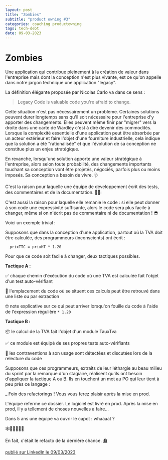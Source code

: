 ```yaml
---
layout: post
title: "Zombies"
subtitle: "product owning #3"
categories: coaching productowning
tags: tech-debt
date: 09-03-2023
---
```

# Zombies

Une application qui contribue pleinement à la création de valeur dans l'entreprise mais dont la conception n'est plus vivante, est ce qu'on appelle dans notre jargon technique une application "legacy".
<!--more-->

La définition élégante proposée par Nicolas Carlo va dans ce sens :

> Legacy Code is valuable code you're afraid to change.

Cette situation n'est pas nécessairement un problème. Certaines solutions peuvent durer longtemps sans qu'il soit nécessaire pour l'entreprise d'y apporter des changements. Elles peuvent même finir par "migrer" vers la droite dans une carte de Wardley c'est à dire devenir des commodités. Lorsque la complexité essentielle d'une application peut être absorbée par un acteur extérieur et faire l'objet d'une fourniture industrielle, cela indique que la solution a été "rationalisée" et que l'évolution de sa conception ne constitue plus un enjeu stratégique.

En revanche, lorsqu'une solution apporte une valeur stratégique à l'entreprise, alors selon toute probabilité, des changements importants touchant sa conception vont être projetés, négociés, parfois plus ou moins imposés. Sa conception a besoin de vivre. 🩺

C'est la raison pour laquelle une équipe de développement écrit des tests, des commentaires et de la documentation. 📐📝ℹ️

C'est aussi la raison pour laquelle elle remanie le code : si elle peut donner à son code une expressivité suffisante, alors le code sera plus facile à changer, même si on n'écrit pas de commentaire ni de documentation ! 😎

Voici un exemple trivial :

Supposons que dans la conception d'une application, partout où la TVA doit être calculée, des programmeurs (inconscients) ont écrit :

```
  prixTTC = prixHT * 1.20
```

Pour que ce code soit facile à changer, deux tactiques possibles.

__Tactique A :__

✅ chaque chemin d'exécution du code où une TVA est calculée fait l'objet d'un test auto-vérifiant

🔬 l'emplacement du code où se situent ces calculs peut être retrouvé dans une liste ou par extraction

🤓 note explicative sur ce qui peut arriver lorsqu'on fouille du code à l'aide de l'expression régulière  `* 1.20` 

__Tactique B :__

📦 le calcul de la TVA fait l'objet d'un module TauxTva

✅ ce module est équipé de ses propres tests auto-vérifiants

🧐 les contraventions à son usage sont détectées et discutées lors de la relecture du code

Supposons que ces programmeurs, extraits de leur léthargie au beau milieu du sprint par la remarque d'un stagiaire, réalisent qu'ils ont besoin d'appliquer la tactique A ou B. Ils en touchent un mot au PO qui leur tient à peu près ce langage :

_ Foin des refactorings ! Vous vous ferez plaisir après la mise en prod.

L'équipe referme ce dossier. Le logiciel est livré en prod. Après la mise en prod, il y a tellement de choses nouvelles à faire…

Dans 5 ans une équipe va ouvrir le capot : whaaaat ?

🕸🧟‍♀️🧟🧟‍🕸

En fait, c'était le refacto de la dernière chance. 🪦

[publié sur LinkedIn le 09/03/2023](https://www.linkedin.com/posts/christophe-thibaut-35b4657_productowning-dettetechnique-activity-7039487229907369984-zCqw?utm_source=share&utm_medium=member_desktop)
